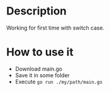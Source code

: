 # Description

Working for first time with switch case.

# How to use it

* Download main.go
* Save it in some folder
* Execute `go run ./my/path/main.go`